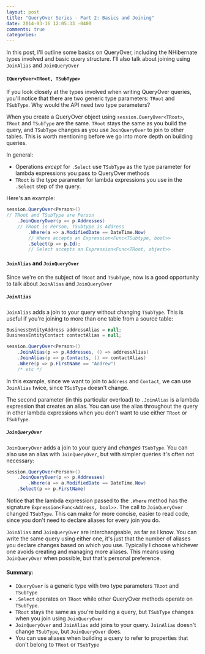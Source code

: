 ```yaml
---
layout: post
title: "QueryOver Series - Part 2: Basics and Joining"
date: 2014-03-16 12:05:33 -0400
comments: true
categories: 
---
```


In this post, I'll outline some basics on QueryOver, including the NHibernate types involved and basic query structure. I'll also talk about joining using `JoinAlias` and `JoinQueryOver`

#### `IQueryOver<TRoot, TSubType>`

If you look closely at the types involved when writing QueryOver queries, you'll notice that there are two generic type parameters: `TRoot` and `TSubType`. Why would the API need two type parameters?

When you create a QueryOver object using `session.QueryOver<TRoot>`, `TRoot` and `TSubType` are the same. `TRoot` stays the same as you build the query, and `TSubType` changes as you use `JoinQueryOver` to join to other tables. This is worth mentioning before we go into more depth on building queries.

In general:

* Operations *except* for `.Select` use `TSubType` as the type parameter for lambda expressions you pass to QueryOver methods
* `TRoot` is the type parameter for lambda expressions you use in the `.Select` step of the query.

Here's an example:

``` csharp
session.QueryOver<Person>()
// TRoot and TSubType are Person                         
    .JoinQueryOver(p => p.Addresses)
    // TRoot is Person, TSubtype is Address
        .Where(a => a.ModifiedDate == DateTime.Now)
        // Where accepts an Expression<Func<TSubtype, bool>>
        .Select(p => p.Id);
        // Select accepts an Expression<Func<TRoot, object>>
```

#### `JoinAlias` and `JoinQueryOver`

Since we're on the subject of `TRoot` and `TSubType`, now is a good opportunity to talk about `JoinAlias` and `JoinQueryOver`

##### `JoinAlias`

`JoinAlias` adds a join to your query without changing `TSubType`. This is useful if you're joining to more than one table from a source table:

``` csharp
BusinessEntityAddress addressAlias = null;
BusinessEntityContact contactAlias = null;

session.QueryOver<Person>()
    .JoinAlias(p => p.Addresses, () => addressAlias)
    .JoinAlias(p => p.Contacts, () => contactAlias)
    .Where(p => p.FirstName == "Andrew")
    /* etc */
```

In this example, since we want to join to `Address` and `Contact`, we can use `JoinAlias` twice, since `TSubType` doesn't change.

The second parameter (in this particular overload) to `.JoinAlias` is a lambda expression that creates an alias. You can use the alias throughout the query in other lambda expressions when you don't want to use either `TRoot` or `TSubType`.

##### `JoinQueryOver`

`JoinQueryOver` adds a join to your query and *changes* `TSubType`. You can also use an alias with `JoinQueryOver`, but with simpler queries it's often not necessary:

``` csharp
session.QueryOver<Person>()
    .JoinQueryOver(p => p.Addresses)
        .Where(a => a.ModifiedDate == DateTime.Now)
    .Select(p => p.FirstName)
```

Notice that the lambda expression passed to the `.Where` method has the signature `Expression<Func<Address, bool>>`. The call to `JoinQueryOver` changed `TSubType`. This can make for more concise, easier to read code, since you don't need to declare aliases for every join you do.

`JoinAlias` and `JoinQueryOver` are interchangeable, as far as I know. You can write the same query using either one, it's just that the number of aliases you declare changes based on which you use. Typically I choose whichever one avoids creating and managing more aliases. This means using `JoinQueryOver` when possible, but that's personal preference.

#### Summary:

* `IQueryOver` is a generic type with two type parameters `TRoot` and `TSubType`
* `.Select` operates on `TRoot` while other QueryOver methods operate on `TSubType`.
* `TRoot` stays the same as you're building a query, but `TSubType` changes when you join using `JoinQueryOver`
* `JoinQueryOver` and `JoinAlias` add joins to your query. `JoinAlias` doesn't change `TSubType`, but `JoinQueryOver` does.
* You can use aliases when building a query to refer to properties that don't belong to `TRoot` or `TSubType`
